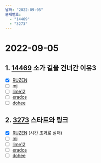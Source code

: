 ```yaml
---
날짜: "2022-09-05"
문제번호: 
  - "14469"
  - "3273"
---
```


# 2022-09-05

## 1. [14469](https://www.acmicpc.net/problem/14469) 소가 길을 건너간 이유3

- [X] [RUZEN](./14469_RUZEN.md) 
- [ ] [mj](./14469_mj.md)
- [ ] [lime12](./14469_lime12.md)
- [ ] [erados](./14469_erados.md)
- [ ] [dohee](./14469_dohee.md)

## 2. [3273](https://www.acmicpc.net/problem/3273) 스타트와 링크

- [X] [RUZEN](./3273_RUZEN.md)  (시간 초과로 실패)
- [ ] [mj](./3273_mj.md)
- [ ] [lime12](./3273_lime12.md)
- [ ] [erados](./3273_erados.md)
- [ ] [dohee](./3273_dohee.md)
